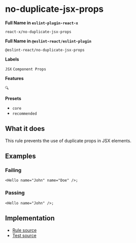 # no-duplicate-jsx-props

**Full Name in `eslint-plugin-react-x`**

```plain copy
react-x/no-duplicate-jsx-props
```

**Full Name in `@eslint-react/eslint-plugin`**

```plain copy
@eslint-react/no-duplicate-jsx-props
```

**Labels**

`JSX` `Component Props`

**Features**

`🔍`

**Presets**

- `core`
- `recommended`

## What it does

This rule prevents the use of duplicate props in JSX elements.

## Examples

### Failing

```tsx
<Hello name="John" name="Doe" />;
```

### Passing

```tsx
<Hello name="John" />;
```

## Implementation

- [Rule source](https://github.com/rEl1cx/eslint-react/tree/main/packages/plugins/eslint-plugin-react-x/src/rules/no-duplicate-jsx-props.ts)
- [Test source](https://github.com/rEl1cx/eslint-react/tree/main/packages/plugins/eslint-plugin-react-x/src/rules/no-duplicate-jsx-props.spec.ts)
